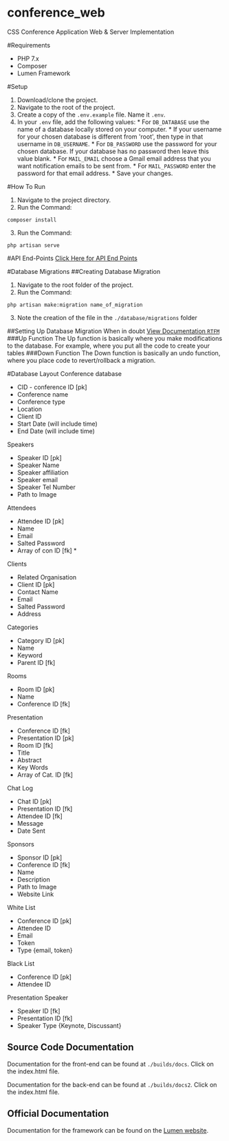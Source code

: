 # conference_web
CSS Conference Application Web &amp; Server Implementation

#Requirements
- PHP 7.x
- Composer
- Lumen Framework

#Setup
1. Download/clone the project.
2. Navigate to the root of the project.
3. Create a copy of the `.env.example` file. Name it `.env`.
4. In your `.env` file, add the following values:
        * For `DB_DATABASE` use the name of a database locally stored on your computer.
        * If your username for your chosen database is different from 'root', then type in that username in `DB_USERNAME`.
        * For `DB_PASSWORD` use the password for your chosen database. If your database has no password then leave this value blank.
        * For `MAIL_EMAIL` choose a Gmail email address that you want notification emails to be sent from.
        * For `MAIL_PASSWORD` enter the password for that email address.
        * Save your changes.

#How To Run
1. Navigate to the project directory.
2. Run the Command: 
```
composer install
```
3. Run the Command: 
```
php artisan serve
```

#API End-Points
[Click Here for API End Points](./endpoints.md)


#Database Migrations
##Creating Database Migration
1. Navigate to the root folder of the project.
2. Run the Command:
```
php artisan make:migration name_of_migration
```
3. Note the creation of the file in the ` ./database/migrations ` folder

##Setting Up Database Migration
When in doubt [View Documentation `RTFM`](https://laravel.com/docs/5.2/migrations#introduction)
###Up Function
        The Up function is basically where you make modifications to the database. For example, where you put all the code to create your tables
###Down Function
        The Down function is basically an undo function, where you place code to revert/rollback a migration.

#Database Layout
Conference database
- CID - conference ID [pk]
- Conference name
- Conference type
- Location
- Client ID
- Start Date (will include time)
- End Date (will include time)

Speakers
- Speaker ID [pk]
- Speaker Name
- Speaker affiliation
- Speaker email
- Speaker Tel Number
- Path to Image

Attendees
- Attendee ID [pk]
- Name
- Email
- Salted Password
- Array of con ID [fk] *

Clients
- Related Organisation
- Client ID [pk]
- Contact Name
- Email
- Salted Password
- Address

Categories
- Category ID [pk]
- Name
- Keyword
- Parent ID [fk]

Rooms
- Room ID [pk]
- Name
- Conference ID [fk]

Presentation
- Conference ID [fk]
- Presentation ID [pk]
- Room ID [fk]
- Title
- Abstract
- Key Words
- Array of Cat. ID [fk]

Chat Log
- Chat ID [pk]
- Presentation ID [fk]
- Attendee ID [fk]
- Message
- Date Sent


Sponsors
- Sponsor ID [pk]
- Conference ID [fk]
- Name
- Description
- Path to Image
- Website Link

White List
- Conference ID [pk]
- Attendee ID
- Email
- Token
- Type {email, token}

Black List
- Conference ID [pk]
- Attendee ID

Presentation Speaker
- Speaker ID [fk]
- Presentation ID [fk]
- Speaker Type {Keynote, Discussant}

## Source Code Documentation
Documentation for the front-end can be found at ` ./builds/docs `. Click on the index.html file.

Documentation for the back-end can be found at ` ./builds/docs2 `. Click on the index.html file.

## Official Documentation

Documentation for the framework can be found on the [Lumen website](http://lumen.laravel.com/docs).
